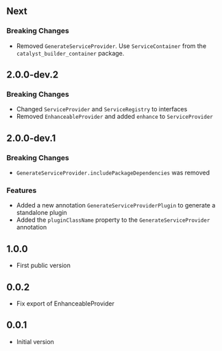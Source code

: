 ## Next

### Breaking Changes
- Removed `GenerateServiceProvider`. Use `ServiceContainer` from the `catalyst_builder_container` package.

## 2.0.0-dev.2

### Breaking Changes
- Changed `ServiceProvider` and `ServiceRegistry` to interfaces
- Removed `EnhanceableProvider` and added `enhance` to `ServiceProvider`

## 2.0.0-dev.1

### Breaking Changes

- `GenerateServiceProvider.includePackageDependencies` was removed

### Features

- Added a new annotation `GenerateServiceProviderPlugin` to generate a standalone plugin
- Added the `pluginClassName` property to the `GenerateServiceProvider` annotation

## 1.0.0

- First public version

## 0.0.2

- Fix export of EnhanceableProvider
 
## 0.0.1

- Initial version

